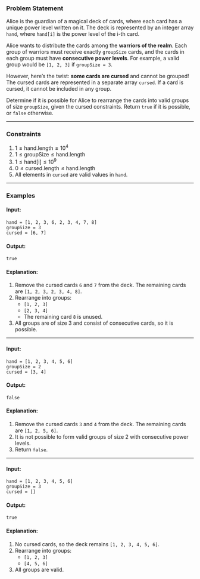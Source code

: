 ### **Problem Statement**

Alice is the guardian of a magical deck of cards, where each card has a unique power level written on it. The deck is represented by an integer array `hand`, where `hand[i]` is the power level of the i-th card.

Alice wants to distribute the cards among the **warriors of the realm**. Each group of warriors must receive exactly `groupSize` cards, and the cards in each group must have **consecutive power levels**. For example, a valid group would be `[1, 2, 3]` if `groupSize = 3`.

However, here’s the twist: **some cards are cursed** and cannot be grouped! The cursed cards are represented in a separate array `cursed`. If a card is cursed, it cannot be included in any group.

Determine if it is possible for Alice to rearrange the cards into valid groups of size `groupSize`, given the cursed constraints. Return `true` if it is possible, or `false` otherwise.

---

### **Constraints**

1. $1 \leq \text{hand.length} \leq 10^4$
2. $1 \leq \text{groupSize} \leq \text{hand.length}$
3. $1 \leq \text{hand[i]} \leq 10^9$
4. $0 \leq \text{cursed.length} \leq \text{hand.length}$
5. All elements in `cursed` are valid values in `hand`.

---
### **Examples**

#### Input:

```plaintext
hand = [1, 2, 3, 6, 2, 3, 4, 7, 8]
groupSize = 3
cursed = [6, 7]
```

#### Output:

```plaintext
true
```

#### Explanation:

1. Remove the cursed cards `6` and `7` from the deck. The remaining cards are `[1, 2, 3, 2, 3, 4, 8]`.
2. Rearrange into groups:
    - `[1, 2, 3]`
    - `[2, 3, 4]`
    - The remaining card `8` is unused.
3. All groups are of size 3 and consist of consecutive cards, so it is possible.

---

#### Input:

```plaintext
hand = [1, 2, 3, 4, 5, 6]
groupSize = 2
cursed = [3, 4]
```

#### Output:

```plaintext
false
```

#### Explanation:

1. Remove the cursed cards `3` and `4` from the deck. The remaining cards are `[1, 2, 5, 6]`.
2. It is not possible to form valid groups of size 2 with consecutive power levels.
3. Return `false`.

---

#### Input:

```plaintext
hand = [1, 2, 3, 4, 5, 6]
groupSize = 3
cursed = []
```

#### Output:

```plaintext
true
```

#### Explanation:

1. No cursed cards, so the deck remains `[1, 2, 3, 4, 5, 6]`.
2. Rearrange into groups:
    - `[1, 2, 3]`
    - `[4, 5, 6]`
3. All groups are valid.

